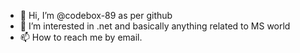 - 👋 Hi, I’m @codebox-89 as per github
- 👀 I’m interested in .net and basically anything related to MS world 
- 📫 How to reach me by email. 

<!---
codebox-89/codebox-89 is a ✨ special ✨ repository because its `README.md` (this file) appears on your GitHub profile.
You can click the Preview link to take a look at your changes.
--->
